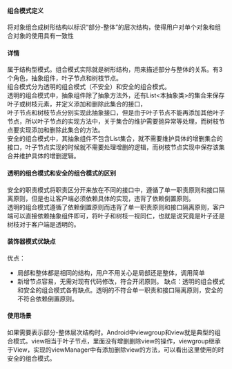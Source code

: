 #### 组合模式定义
将对象组合成树形结构以标识“部分-整体”的层次结构，使得用户对单个对象和组合对象的使用具有一致性  
#### 详情
属于结构型模式。组合模式实际就是树形结构，用来描述部分与整体的关系。有3个角色，抽象组件，叶子节点和树枝节点。  
组合模式分为透明的组合模式（不安全）和安全的组合模式。  
透明的组合模式中，抽象组件除了抽象方法外，还有List<本抽象类>的集合来保存叶子或树枝元素，并定义添加和删除此集合的接口，  
叶子节点和树枝节点分别实现此抽象接口，但是由于叶子节点不能再添加其他叶子节点，所以叶子节点的实现方法中，关于集合的维护需要抛异常等处理，而树枝节点要实现添加和删除此集合的方法。  
安全的组合模式中，其抽象组件不包含List集合，就不需要维护具体的增删集合的接口，叶子节点实现的时候就不需要处理增删的逻辑，而树枝节点实现中保存该集合并维护具体的增删逻辑。
#### 透明的组合模式和安全的组合模式的区别 
安全的职责模式将职责区分开来放在不同的接口中，遵循了单一职责原则和接口隔离原则，但是也让客户端必须依赖具体的实现，违背了依赖倒置原则。  
透明的组合模式遵循了依赖倒置原则而违背了单一职责原则和接口隔离原则，客户端可以直接依赖抽象组件即可，将叶子和树枝一视同仁，也就是说究竟是叶子还是树枝对于客户端是透明的。
#### 装饰器模式优缺点
优点：
- 局部和整体都是相同的结构，用户不用关心是局部还是整体，调用简单
- 新增节点容易，无需对现有代码修改，符合开闭原则。
缺点：透明的组合模式和安全的组合模式各有缺点。透明的不符合单一职责和接口隔离原则，安全的不符合依赖倒置原则。
#### 使用场景
如果需要表示部分-整体层次结构时。Android中viewgroup和view就是典型的组合模式。view相当于叶子节点，里面没有增删删除view的操作，viewgroup继承于View，实现的viewManager中有添加删除view的方法，可以看出这里使用的时安全的组合模式。




